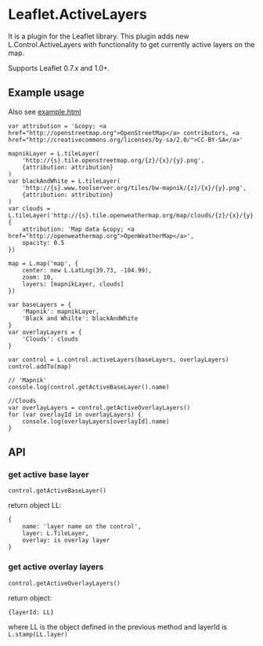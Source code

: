 # Leaflet.ActiveLayers
It is a plugin for the Leaflet library. This plugin adds new L.Control.ActiveLayers with functionality to get currently active layers on the map.

Supports Leaflet 0.7.x and 1.0+.


## Example usage
Also see [example.html](example.html)

    var attribution = '&copy; <a href="http://openstreetmap.org">OpenStreetMap</a> contributors, <a href="http://creativecommons.org/licenses/by-sa/2.0/">CC-BY-SA</a>'

    mapnikLayer = L.tileLayer(
        'http://{s}.tile.openstreetmap.org/{z}/{x}/{y}.png',
        {attribution: attribution}
    )
    var blackAndWhite = L.tileLayer(
        'http://{s}.www.toolserver.org/tiles/bw-mapnik/{z}/{x}/{y}.png',
        {attribution: attribution}
    )
    var clouds = L.tileLayer('http://{s}.tile.openweathermap.org/map/clouds/{z}/{x}/{y}.png', {
        attribution: 'Map data &copy; <a href="http://openweathermap.org">OpenWeatherMap</a>',
        opacity: 0.5
    })

    map = L.map('map', {
        center: new L.LatLng(39.73, -104.99),
        zoom: 10,
        layers: [mapnikLayer, clouds]
    })

    var baseLayers = {
        'Mapnik': mapnikLayer,
        'Black and Whilte': blackAndWhite
    }
    var overlayLayers = {
        'Clouds': clouds
    }

    var control = L.control.activeLayers(baseLayers, overlayLayers)
    control.addTo(map)

    // 'Mapnik'
    console.log(control.getActiveBaseLayer().name)

    //Clouds
    var overlayLayers = control.getActiveOverlayLayers()
    for (var overlayId in overlayLayers) {
        console.log(overlayLayers[overlayId].name)
    }

## API
### get active base layer
    control.getActiveBaseLayer()
return object LL:

    {
        name: 'layer name on the control',
        layer: L.TileLayer,
        overlay: is overlay layer
    }

### get active overlay layers
    control.getActiveOverlayLayers()
return object:

    {layerId: LL}
where LL is the object defined in the previous method and layerId is `L.stamp(LL.layer)`
